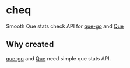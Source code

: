 # cheq

Smooth Que stats check API for [que-go](https://github.com/bgentry/que-go) and [Que](https://github.com/chanks/que)



## Why created

[que-go](https://github.com/bgentry/que-go) and [Que](https://github.com/chanks/que) need simple que stats API.
